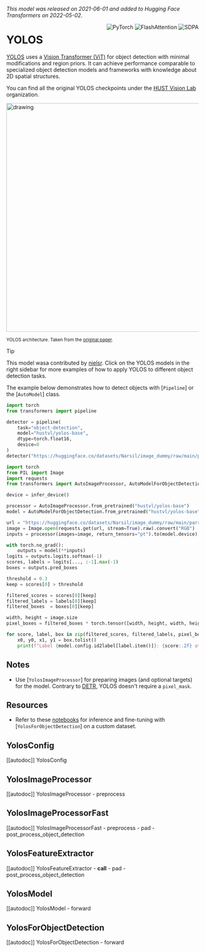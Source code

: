 <!--Copyright 2022 The HuggingFace Team. All rights reserved.

Licensed under the Apache License, Version 2.0 (the "License"); you may not use this file except in compliance with
the License. You may obtain a copy of the License at

http://www.apache.org/licenses/LICENSE-2.0

Unless required by applicable law or agreed to in writing, software distributed under the License is distributed on
an "AS IS" BASIS, WITHOUT WARRANTIES OR CONDITIONS OF ANY KIND, either express or implied. See the License for the
specific language governing permissions and limitations under the License.

⚠️ Note that this file is in Markdown but contain specific syntax for our doc-builder (similar to MDX) that may not be
rendered properly in your Markdown viewer.

-->
*This model was released on 2021-06-01 and added to Hugging Face Transformers on 2022-05-02.*
<div style="float: right;">
    <div class="flex flex-wrap space-x-1">
        <img alt="PyTorch" src="https://img.shields.io/badge/PyTorch-DE3412?style=flat&logo=pytorch&logoColor=white">
        <img alt="FlashAttention" src="https://img.shields.io/badge/%E2%9A%A1%EF%B8%8E%20FlashAttention-eae0c8?style=flat">
        <img alt="SDPA" src="https://img.shields.io/badge/SDPA-DE3412?style=flat&logo=pytorch&logoColor=white">
    </div>
</div>

# YOLOS

[YOLOS](https://huggingface.co/papers/2106.00666) uses a [Vision Transformer (ViT)](./vit) for object detection with minimal modifications and region priors. It can achieve performance comparable to specialized object detection models and frameworks with knowledge about 2D spatial structures.

You can find all the original YOLOS checkpoints under the [HUST Vision Lab](https://huggingface.co/hustvl/models?search=yolos) organization.

<img src="https://huggingface.co/datasets/huggingface/documentation-images/resolve/main/yolos_architecture.png" alt="drawing" width="600"/>

<small> YOLOS architecture. Taken from the <a href="https://huggingface.co/papers/2106.00666">original paper</a>.</small>

> [!TIP]
> This model wasa contributed by [nielsr](https://huggingface.co/nielsr).
> Click on the YOLOS models in the right sidebar for more examples of how to apply YOLOS to different object detection tasks.

The example below demonstrates how to detect objects with [`Pipeline`] or the [`AutoModel`] class.

<hfoptions id="usage">
<hfoption id="Pipeline">

```py
import torch
from transformers import pipeline

detector = pipeline(
    task="object-detection",
    model="hustvl/yolos-base",
    dtype=torch.float16,
    device=0
)
detector("https://huggingface.co/datasets/Narsil/image_dummy/raw/main/parrots.png")
```

</hfoption>
<hfoption id="Automodel">

```py
import torch
from PIL import Image
import requests
from transformers import AutoImageProcessor, AutoModelForObjectDetection, infer_device

device = infer_device()

processor = AutoImageProcessor.from_pretrained("hustvl/yolos-base")
model = AutoModelForObjectDetection.from_pretrained("hustvl/yolos-base", dtype=torch.float16, attn_implementation="sdpa").to(device)

url = "https://huggingface.co/datasets/Narsil/image_dummy/raw/main/parrots.png"
image = Image.open(requests.get(url, stream=True).raw).convert("RGB")
inputs = processor(images=image, return_tensors="pt").to(model.device)

with torch.no_grad():
    outputs = model(**inputs)
logits = outputs.logits.softmax(-1)
scores, labels = logits[..., :-1].max(-1)
boxes = outputs.pred_boxes

threshold = 0.3
keep = scores[0] > threshold

filtered_scores = scores[0][keep]
filtered_labels = labels[0][keep]
filtered_boxes  = boxes[0][keep]

width, height = image.size
pixel_boxes = filtered_boxes * torch.tensor([width, height, width, height], device=boxes.device)

for score, label, box in zip(filtered_scores, filtered_labels, pixel_boxes):
    x0, y0, x1, y1 = box.tolist()
    print(f"Label {model.config.id2label[label.item()]}: {score:.2f} at [{x0:.0f}, {y0:.0f}, {x1:.0f}, {y1:.0f}]")
```

</hfoption>
</hfoptions>

## Notes
- Use [`YolosImageProcessor`] for preparing images (and optional targets) for the model. Contrary to [DETR](./detr), YOLOS doesn't require a `pixel_mask`.

## Resources

- Refer to these [notebooks](https://github.com/NielsRogge/Transformers-Tutorials/tree/master/YOLOS) for inference and fine-tuning with [`YolosForObjectDetection`] on a custom dataset.

## YolosConfig

[[autodoc]] YolosConfig

## YolosImageProcessor

[[autodoc]] YolosImageProcessor
    - preprocess

## YolosImageProcessorFast

[[autodoc]] YolosImageProcessorFast
    - preprocess
    - pad
    - post_process_object_detection

## YolosFeatureExtractor

[[autodoc]] YolosFeatureExtractor
    - __call__
    - pad
    - post_process_object_detection

## YolosModel

[[autodoc]] YolosModel
    - forward

## YolosForObjectDetection

[[autodoc]] YolosForObjectDetection
    - forward
